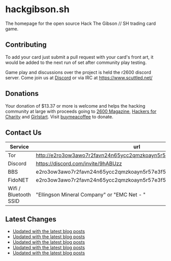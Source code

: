 # hackgibson.sh
The homepage for the open source Hack The Gibson // SH trading card game.


## Contributing

To add your card just submit a pull request with your card's front art, it would be added to the next run of set after community play testing.

Game play and discussions over the project is held the r2600 discord server. Come join us at [Discord](https://discord.com/invite/9hABUzz) or via IRC at https://www.scuttled.net/


## Donations

Your donation of $13.37 or more is welcome and helps the hacking community at large with proceeds going to [2600 Magazine](https://2600.com/), [Hackers for Charity](https://hackersforcharity.org) and [Girlstart](https://girlstart.org).  Visit [buymeacoffee](https://www.buymeacoffee.com/hackgibson.sh) to donate.


## Contact Us

Service | url
-|-
Tor | http://e2ro3ow3awo7r2favn24n65ycc2qmzkoayn5r57e3f56nvjwdcgg32ad.onion
Discord | https://discord.com/invite/9hABUzz
BBS | e2ro3ow3awo7r2favn24n65ycc2qmzkoayn5r57e3f56nvjwdcgg32ad.onion:23
FidoNET | e2ro3ow3awo7r2favn24n65ycc2qmzkoayn5r57e3f56nvjwdcgg32ad.onion:24554
Wifi / Bluetooth SSID | "Ellingson Mineral Company" or "EMC Net - <fidonet address>"

## Latest Changes
<!-- BLOG-POST-LIST:START -->
- [Updated with the latest blog posts](https://github.com/DFW2600/hackgibson.sh/commit/d12ef0198486f2ead537357938f8475e06e7c5bd)
- [Updated with the latest blog posts](https://github.com/DFW2600/hackgibson.sh/commit/f7e6e059ec6ecdf6332505bb1d233f26f2934dce)
- [Updated with the latest blog posts](https://github.com/DFW2600/hackgibson.sh/commit/63e0804145759ba539d6bf0e68fdafe2bbefdf93)
- [Updated with the latest blog posts](https://github.com/DFW2600/hackgibson.sh/commit/b3223c72203399ac4948aa2daa8ddfa5e3ebb7ee)
- [Updated with the latest blog posts](https://github.com/DFW2600/hackgibson.sh/commit/0aefdddd49c4d9719e8c9a7cb1f36465f8b40050)
<!-- BLOG-POST-LIST:END -->
